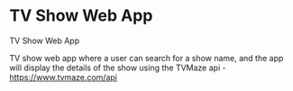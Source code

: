 # TV Show Web App
 TV Show Web App
 
 TV show web app where a user can search for a show name, and the app will display the details of the show using the TVMaze api -  https://www.tvmaze.com/api
